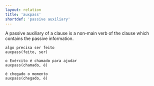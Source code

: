 ```yaml
---
layout: relation
title: 'auxpass'
shortdef: 'passive auxiliary'
---
```


A passive auxiliary of a clause is a non-main verb of the clause which
contains the passive information.

~~~ sdparse
algo precisa ser feito
auxpass(feito, ser)
~~~

~~~ sdparse
o Exército é chamado para ajudar
auxpass(chamado, é)
~~~

~~~ sdparse
é chegado o momento
auxpass(chegado, é)
~~~

